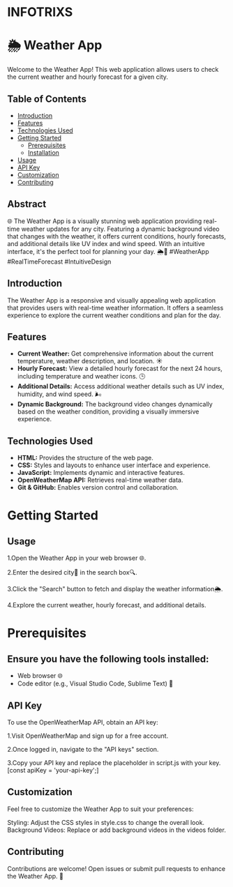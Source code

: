 # INFOTRIXS 


# 🌦️ Weather App 

Welcome to the Weather App! This web application allows users to check the current weather and hourly forecast for a given city.

## Table of Contents

- [Introduction](#introduction)
- [Features](#features)
- [Technologies Used](#technologies-used)
- [Getting Started](#getting-started)
  - [Prerequisites](#prerequisites)
  - [Installation](#installation)
- [Usage](#usage)
- [API Key](#api-key)
- [Customization](#customization)
- [Contributing](#contributing)


## Abstract

 🌐 The Weather App is a visually stunning web application providing real-time weather updates for any city. Featuring a dynamic background video that changes with the weather, it offers current conditions, hourly forecasts, and additional details like UV index and wind speed. With an intuitive interface, it's the perfect tool for planning your day. 🌦️📆 #WeatherApp #RealTimeForecast #IntuitiveDesign
 

## Introduction

The Weather App is a responsive and visually appealing web application that provides users with real-time weather information. It offers a seamless experience to explore the current weather conditions and plan for the day.

## Features

- **Current Weather:** Get comprehensive information about the current temperature, weather description, and location. ☀️
- **Hourly Forecast:** View a detailed hourly forecast for the next 24 hours, including temperature and weather icons. 🕒
- **Additional Details:** Access additional weather details such as UV index, humidity, and wind speed. 🌬️
- **Dynamic Background:** The background video changes dynamically based on the weather condition, providing a visually immersive experience.

## Technologies Used

- **HTML:** Provides the structure of the web page.
- **CSS:** Styles and layouts to enhance user interface and experience.
- **JavaScript:** Implements dynamic and interactive features.
- **OpenWeatherMap API:** Retrieves real-time weather data.
- **Git & GitHub:** Enables version control and collaboration.

# Getting Started

## Usage

1.Open the Weather App in your web browser 🌐.

2.Enter the desired city📍 in the search box🔍.

3.Click the "Search" button to fetch and display the weather information🌦️.

4.Explore the current weather, hourly forecast, and additional details.

# Prerequisites

## Ensure you have the following tools installed:

- Web browser 🌐
- Code editor (e.g., Visual Studio Code, Sublime Text) 📝

## API Key
To use the OpenWeatherMap API, obtain an API key:

1.Visit OpenWeatherMap and sign up for a free account.

2.Once logged in, navigate to the "API keys" section.

3.Copy your API key and replace the placeholder in script.js with your key.
                [const apiKey = 'your-api-key';]

## Customization
Feel free to customize the Weather App to suit your preferences:

Styling: Adjust the CSS styles in style.css to change the overall look.
Background Videos: Replace or add background videos in the videos folder.

## Contributing

Contributions are welcome! Open issues or submit pull requests to enhance the Weather App. 🚀             






